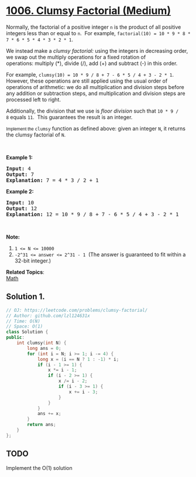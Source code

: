 # [1006. Clumsy Factorial (Medium)](https://leetcode.com/problems/clumsy-factorial/)

<p>Normally, the factorial of a positive integer <code>n</code>&nbsp;is the product of all positive integers less than or equal to <code>n</code>.&nbsp; For example, <code>factorial(10) = 10 * 9 * 8 * 7 * 6 * 5 * 4 * 3 * 2 * 1</code>.</p>

<p>We instead make a <em>clumsy factorial:</em>&nbsp;using the integers in decreasing order, we&nbsp;swap out the multiply operations for a fixed rotation of operations:&nbsp;multiply (*), divide (/), add (+) and subtract (-) in this order.</p>

<p>For example, <code>clumsy(10) = 10 * 9 / 8 + 7 - 6 * 5 / 4 + 3 - 2 * 1</code>.&nbsp; However, these operations are still applied using the usual order of operations of arithmetic: we do all multiplication and division steps before any addition or subtraction steps, and multiplication and division steps are processed left to right.</p>

<p>Additionally, the division that we use is <em>floor division</em>&nbsp;such that&nbsp;<code>10 * 9 / 8</code>&nbsp;equals&nbsp;<code>11</code>.&nbsp; This guarantees the result is&nbsp;an integer.</p>

<p><code><font face="sans-serif, Arial, Verdana, Trebuchet MS">Implement the&nbsp;</font>clumsy</code>&nbsp;function&nbsp;as defined above: given an integer <code>N</code>, it returns the clumsy factorial of <code>N</code>.</p>

<p>&nbsp;</p>

<p><strong>Example 1:</strong></p>

<pre><strong>Input: </strong>4
<strong>Output:</strong>&nbsp;7
<strong>Explanation:</strong> 7 = 4 * 3 / 2 + 1
</pre>

<p><strong>Example 2:</strong></p>

<pre><strong>Input: </strong><span id="example-input-1-1">10
</span><strong>Output: </strong><span id="example-output-1">12
</span><strong>Explanation: </strong>12 = 10 * 9 / 8 + 7 - 6 * 5 / 4 + 3 - 2 * 1
</pre>

<p>&nbsp;</p>

<p><strong>Note:</strong></p>

<ol>
	<li><code>1 &lt;= N &lt;= 10000</code></li>
	<li><code>-2^31 &lt;= answer &lt;= 2^31 - 1</code>&nbsp; (The answer is guaranteed to fit within a 32-bit integer.)</li>
</ol>


**Related Topics**:  
[Math](https://leetcode.com/tag/math/)

## Solution 1.

```cpp
// OJ: https://leetcode.com/problems/clumsy-factorial/
// Author: github.com/lzl124631x
// Time: O(N)
// Space: O(1)
class Solution {
public:
    int clumsy(int N) {
        long ans = 0;
        for (int i = N; i >= 1; i -= 4) {
            long x = (i == N ? 1 : -1) * i;
            if (i - 1 >= 1) {
                x *= i - 1;
                if (i - 2 >= 1) {
                    x /= i - 2;
                    if (i - 3 >= 1) {
                        x += i - 3;
                    }
                }
            } 
            ans += x;
        }
        return ans;
    }
};
```

## TODO

Implement the O(1) solution